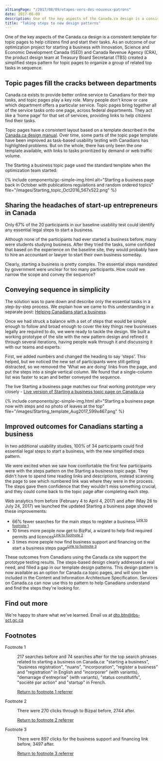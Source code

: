 ```yaml
---
altLangPage: "/2017/08/09/etapes-vers-des-nouveux-patrons"
date: 2017-08-09
description: One of the key aspects of the Canada.ca design is a consistent template for topic pages to help citizens find and start their tasks.
title: "Taking steps to new design patterns"
---
```


One of the key aspects of the Canada.ca design is a consistent template for topic pages to help citizens find and start their tasks. As an outcome of our optimization project for starting a business with Innovation, Science and Economic Development Canada (ISED) and Canada Revenue Agency (CRA), the product design team at Treasury Board Secretariat (TBS) created a simplified steps pattern for topic pages to organize a group of related top tasks in sequence.

## Topic pages fill the cracks between departments

Canada.ca exists to provide better online service to Canadians for their top tasks, and topic pages play a key role. Many people don't know or care which department offers a particular service. Topic pages bring together all of the service tasks onto one page, across federal departments. They act like a ‘home page’ for that set of services, providing links to help citizens find their tasks.

Topic pages have a consistent layout based on a template described in the [Canada.ca design manual](https://www.canada.ca/en/treasury-board-secretariat/services/government-communications/canada-content-information-architecture-specification.html). Over time, some parts of the topic page template have been improved as task-based usability testing with Canadians has highlighted problems. But on the whole, there has only been the one template available, with links to tasks prioritized by demand or web traffic volume.

The Starting a business topic page used the standard template when the optimization team started:

{% include components/gc-simple-img.html
	 alt="Starting a business page back in October with publications regulations and random ordered topics"
	 file="/images/Starting_topic_Oct2016_567x522.png"
%}

## Sharing the headaches of start-up entrepreneurs in Canada

<div class="well panel">Only 67% of the 20 participants in our baseline usability test could identify any essential legal steps to start a business.</div>

Although none of the participants had ever started a business before, many were students studying business. After they tried the tasks, some confided that based on the experience on the baseline site, they would probably have to hire an accountant or lawyer to start their own business someday.

Clearly, starting a business is pretty complex. The essential steps mandated by government were unclear for too many participants. How could we narrow the scope and convey the sequence?

## Conveying sequence in simplicity

The solution was to pare down and describe only the essential tasks in a step-by-step process. We explain how we came to this understanding in a separate post:
[Helping Canadians start a business](https://canada-ca.github.io/category/2017/08/15/Starting_a_business.html).

Once we had struck a balance with a set of steps that would be simple enough to follow and broad enough to cover the key things new businesses legally are required to do, we were ready to tackle the design. We built a working prototype of the site with the new pattern design and refined it through several iterations, having people walk through it and discussing it with our teams and experts.

First, we added numbers and changed the heading to say 'steps'. This helped, but we noticed the new set of participants were still getting distracted, so we removed the 'What we are doing' links from the page, and put the steps into a single vertical column. We found that a single-column list was faster to scan and better conveyed the sequence.

The live Starting a business page matches our final working prototype very closely - [Live version of Starting a business topic page on Canada.ca](https://www.canada.ca/en/services/business/start.html)

{% include components/gc-simple-img.html
	 alt="Starting a business page now with steps and no photo of leaves at the top"
	 file="/images/Starting_template_Aug2017_599x467.png"
%}

## Improved outcomes for Canadians starting a business

<div class="well panel">In two additional usability studies, 100% of 34 participants could find essential legal steps to start a business, with the new simplified steps pattern.</div>

We were excited when we saw how comfortable the first few participants were with the steps pattern on the Starting a business topic page. They didn't have to spend time reading links and descriptions, instead scanning the page to see which numbered link was where they were in the process. The steps gave them confidence that they wouldn't miss something crucial, and they could come back to the topic page after completing each step.

Web analytics from before (February 4 to April 4, 2017) and after (May 26 to July 24, 2017) we launched the updated Starting a business page showed these improvements:
- 66% fewer searches for the main steps to register a business <sup id="footnotemark1"><a class="fn-lnk" href="#myfootnote1"><span class="wb-invisible">Link to footnote </span>1</a></sup>
- 10 times more people now get to BizPal, a wizard to help find required permits and licences<sup id="footnotemark2"><a class="fn-lnk" href="#myfootnote2"><span class="wb-invisible">Link to footnote </span>2</a></sup>
- 3 times more people now find business support and financing on the start a business steps page<sup id="footnotemark3"><a class="fn-lnk" href="#myfootnote3"><span class="wb-invisible">Link to footnote </span>3</a></sup>

These outcomes from Canadians using the Canada.ca site support the prototype testing results. The steps-based design clearly addressed a real need, and filled a gap in our template design patterns.  This design pattern is now available as an option for Canada.ca topic pages, and will soon be included in the Content and Information Architecture Specification. Services on Canada.ca can now use this to pattern to help Canadians understand and find the steps they're looking for.

## Find out more

We're happy to share what we've learned. Email us at dto.btn@tbs-sct.gc.ca

<aside class="wb-fnote" role="note">
	<h2 id="fn">Footnotes</h2>
	<dl>
		<dt id="fnbS-dt">Footnote 1</dt>
		<dd aria-labelledby="fnbS-dt" tabindex="-1" id="myfootnote1">
			<p>217 searches before and 74 searches after for the top search phrases related to starting a business on Canada.ca: "starting a business", "business registration", "nuans", "incorporation", "register a business" and "registration" in English and "incorporer" (with variants), "demarrage d'entreprise" (with variants), "status constitutifs", "société par action" and "startup" in French.</p>
			<p class="fn-rtn"><a href="#footnotemark1"><span class="wb-inv">Return to footnote</span> 1<span class="wb-inv"> referrer</span></a></p>
		</dd>
		<dt id="fnbS-dt">Footnote 2</dt>
		<dd aria-labelledby="fnbS-dt" tabindex="-1" id="myfootnote2">
			<p>There were 270 clicks through to Bizpal before, 2744 after.</p>
			<p class="fn-rtn"><a href="#footnotemark2"><span class="wb-inv">Return to footnote</span> 2<span class="wb-inv"> referrer</span></a></p>
		</dd>
		<dt id="fnbS-dt">Footnote 3</dt>
		<dd aria-labelledby="fnbS-dt" tabindex="-1" id="myfootnote3">
			<p>There were 897 clicks for the business support and financing link before, 3497 after.</p>
			<p class="fn-rtn"><a href="#footnotemark3"><span class="wb-inv">Return to footnote</span> 3<span class="wb-inv"> referrer</span></a></p>
		</dd>
	</dl>
</aside>
